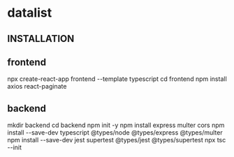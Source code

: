 # datalist




## INSTALLATION
## frontend
npx create-react-app frontend --template typescript
cd frontend
npm install axios react-paginate


## backend
mkdir backend
cd backend
npm init -y
npm install express multer cors
npm install --save-dev typescript @types/node @types/express @types/multer
npm install --save-dev jest supertest @types/jest @types/supertest
npx tsc --init